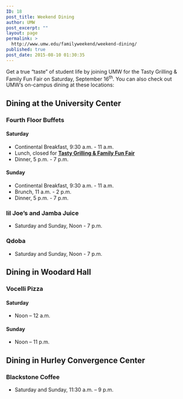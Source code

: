 ```yaml
---
ID: 18
post_title: Weekend Dining
author: UMW
post_excerpt: ""
layout: page
permalink: >
  http://www.umw.edu/familyweekend/weekend-dining/
published: true
post_date: 2015-08-10 01:30:35
---
```

Get a true “taste” of student life by joining UMW for the Tasty Grilling &amp; Family Fun Fair on Saturday, September 16<sup>th</sup>. You can also check out UMW’s on-campus dining at these locations:
<div class="entry-content">
<h2>Dining at the University Center</h2>
<h3>Fourth Floor Buffets</h3>
<h4>Saturday</h4>
<ul>
 	<li>Continental Breakfast, 9:30 a.m. - 11 a.m.</li>
 	<li>Lunch, closed for <a href="http://www.umw.edu/familyweekend/weekend-dining/tasty-grilling-and-family-fun-fair/"><b>Tasty Grilling &amp; Family Fun Fair</b></a></li>
 	<li>Dinner, 5 p.m. - 7 p.m.</li>
</ul>
<h4>Sunday</h4>
<ul>
 	<li>Continental Breakfast, 9:30 a.m. - 11 a.m.</li>
 	<li>Brunch, 11 a.m. - 2 p.m.</li>
 	<li>Dinner, 5 p.m. - 7 p.m.</li>
</ul>
<h3>lil Joe’s and Jamba Juice</h3>
<ul>
 	<li>Saturday and Sunday, Noon - 7 p.m.</li>
</ul>
<h3>Qdoba</h3>
<ul>
 	<li>Saturday and Sunday, Noon - 7 p.m.</li>
</ul>
<h2>Dining in Woodard Hall</h2>
<h3>Vocelli Pizza</h3>
<h4>Saturday</h4>
<ul>
 	<li>Noon – 12 a.m.</li>
</ul>
<h4>Sunday</h4>
<ul>
 	<li>Noon – 11 p.m.</li>
</ul>
<h2>Dining in Hurley Convergence Center</h2>
<h3>Blackstone Coffee</h3>
<ul>
 	<li>Saturday and Sunday, 11:30 a.m. – 9 p.m.</li>
</ul>
</div>